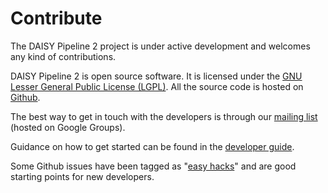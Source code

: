 # Contribute

The DAISY Pipeline 2 project is under active development and welcomes
any kind of contributions.

<!--
Depending on your skills or intents there
are several ways to participate.
-->

DAISY Pipeline 2 is open source software. It is licensed under the
[GNU Lesser General Public License (LGPL)](https://www.gnu.org/licenses/lgpl.html). All
the source code is hosted on
[Github](https://github.com/daisy/pipeline).

The best way to get in touch with the developers is through our
[mailing list](https://groups.google.com/forum/#!forum/daisy-pipeline-dev)
(hosted on Google Groups).

Guidance on how to get started can be found in the
[developer guide](Developer-Guide).

Some Github issues have been tagged as
"[easy hacks](http://daisy.github.io/pipeline/Contribute/Easy-Hacks.html)"
and are good starting points for new developers.
